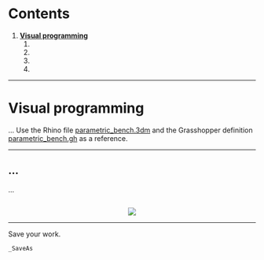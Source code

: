 # Contents
1. [**Visual programming**](#visual_programming)
    1. [](#)
    2. [](#)
    3. [](#)
    4. [](#)

---

# Visual programming
...
Use the Rhino file [parametric_bench.3dm](../models/parametric_bench.3dm)
and the Grasshopper definition [parametric_bench.gh](../models/parametric_bench.gh)
as a reference.

---

## ...
...
```
```

<p align="center"><img src="../images/digital-fabrication/.png"></p>

---

Save your work.
```
_SaveAs
```
